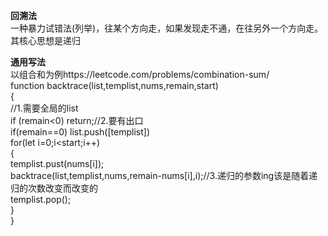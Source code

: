 **回溯法**  
一种暴力试错法(列举)，往某个方向走，如果发现走不通，在往另外一个方向走。其核心思想是递归

**通用写法**  
以组合和为例https://leetcode.com/problems/combination-sum/  
function backtrace(list,templist,nums,remain,start)  
 {  
 //1.需要全局的list  
 if (remain<0) return;//2.要有出口  
 if(remain==0) list.push([templist])  
 for(let i=0;i<start;i++)  
 {  
    templist.pust(nums[i]);  
    backtrace(list,templist,nums,remain-nums[i],i);//3.递归的参数ing该是随着递归的次数改变而改变的  
    templist.pop();  
 }  
 }
 
